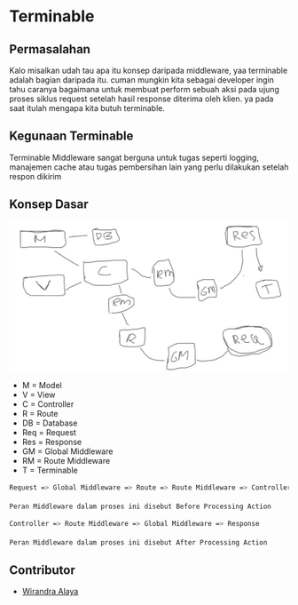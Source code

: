 # Terminable

## Permasalahan
Kalo misalkan udah tau apa itu konsep daripada middleware, yaa terminable adalah bagian daripada itu. cuman mungkin kita sebagai developer ingin tahu caranya bagaimana untuk membuat perform sebuah aksi pada ujung proses siklus request setelah hasil response diterima oleh klien. ya pada saat itulah mengapa kita butuh terminable.

## Kegunaan Terminable
Terminable Middleware sangat berguna untuk tugas seperti logging, manajemen cache atau tugas pembersihan lain yang perlu dilakukan setelah respon dikirim

## Konsep Dasar
<img src="https://github.com/GarapDigital/terminable/blob/2bebb041adeb11e87c1b0a0c5cc11ca09f93f649/terminable_1.JPG" width="700" alt="Terminable Image">

- M = Model
- V = View
- C = Controller
- R = Route
- DB = Database
- Req = Request
- Res = Response
- GM = Global Middleware
- RM = Route Middleware
- T = Terminable

```bash
Request => Global Middleware => Route => Route Middleware => Controller

Peran Middleware dalam proses ini disebut Before Processing Action
```

```bash
Controller => Route Middleware => Global Middleware => Response

Peran Middleware dalam proses ini disebut After Processing Action
```

## Contributor
- [Wirandra Alaya](https://github.com/dayCod)
